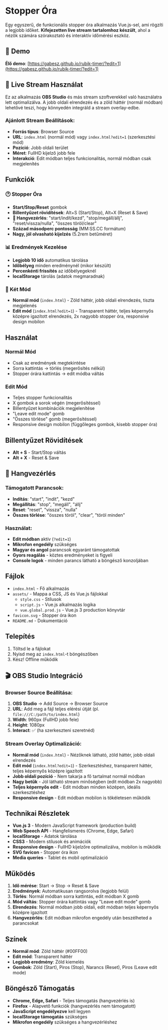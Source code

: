 # Stopper Óra

Egy egyszerű, de funkcionális stopper óra alkalmazás Vue.js-sel, ami rögzíti a legjobb időket. **Kifejezetten live stream tartalomhoz készült**, ahol a nézők számára szórakoztató és interaktív időmérési eszköz.

## 🚀 Demo

**Élő demo**: [https://gabesz.github.io/rubik-timer/?edit=1](https://gabesz.github.io/rubik-timer/?edit=1)

## 🎥 Live Stream Használat

Ez az alkalmazás **OBS Studio** és más stream szoftverekkel való használatra lett optimalizálva. A jobb oldali elrendezés és a zöld háttér (normál módban) lehetővé teszi, hogy könnyedén integráld a stream overlay-edbe.

### Ajánlott Stream Beállítások:
- **Forrás típus**: Browser Source
- **URL**: `index.html` (normál mód) vagy `index.html?edit=1` (szerkesztési mód)
- **Pozíció**: Jobb oldali terület
- **Méret**: FullHD kijelző jobb fele
- **Interakció**: Edit módban teljes funkcionalitás, normál módban csak megjelenítés

## Funkciók

### 🕐 Stopper Óra
- **Start/Stop/Reset** gombok
- **Billentyűzet rövidítések**: Alt+S (Start/Stop), Alt+X (Reset & Save)
- **🎤 Hangvezérlés**: "start/indít/kezd", "stop/megáll/állj", "reset/vissza/nulla", "összes töröl/clear"
- **Század másodperc pontosság** (MM:SS.CC formátum)
- **Nagy, jól olvasható kijelzés** (5.2rem betűméret)

### 📊 Eredmények Kezelése
- **Legjobb 10 idő** automatikus tárolása
- **Időbélyeg** minden eredménynél (mikor készült)
- **Percenkénti frissítés** az időbélyegeknél
- **localStorage** tárolás (adatok megmaradnak)

### 🎨 Két Mód
- **Normál mód** (`index.html`) - Zöld háttér, jobb oldali elrendezés, tiszta megjelenés
- **Edit mód** (`index.html?edit=1`) - Transparent háttér, teljes képernyős középre igazított elrendezés, 2x nagyobb stopper óra, responsive design mobilon

## Használat

### Normál Mód
- Csak az eredmények megtekintése
- Sorra kattintás → törlés (megerősítés nélkül)
- Stopper órára kattintás → edit módba váltás

### Edit Mód
- Teljes stopper funkcionalitás
- X gombok a sorok végén (megerősítéssel)
- Billentyűzet kombinációk megjelenítése
- "Leave edit mode" gomb
- "Összes törlése" gomb (megerősítéssel)
- Responsive design mobilon (függőleges gombok, kisebb stopper óra)

## Billentyűzet Rövidítések

- **Alt + S** - Start/Stop váltás
- **Alt + X** - Reset & Save

## 🎤 Hangvezérlés

### Támogatott Parancsok:
- **Indítás**: "start", "indít", "kezd"
- **Megállítás**: "stop", "megáll", "állj"  
- **Reset**: "reset", "vissza", "nulla"
- **Összes törlése**: "összes töröl", "clear", "töröl minden"

### Használat:
- **Edit módban** aktív (`?edit=1`)
- **Mikrofon engedély** szükséges
- **Magyar és angol** parancsok egyaránt támogatottak
- **Gyors reagálás** - köztes eredményeket is figyeli
- **Console logok** - minden parancs látható a böngésző konzoljában

## Fájlok

- `index.html` - Fő alkalmazás
- `assets/` - Mappa a CSS, JS és Vue.js fájlokkal
  - `style.css` - Stílusok
  - `script.js` - Vue.js alkalmazás logika
  - `vue.global.prod.js` - Vue.js 3 production könyvtár
- `favicon.svg` - Stopper óra ikon
- `README.md` - Dokumentáció

## Telepítés

1. Töltsd le a fájlokat
2. Nyisd meg az `index.html`-t böngészőben
3. Kész! Offline működik

## 🎬 OBS Studio Integráció

### Browser Source Beállítása:
1. **OBS Studio** → Add Source → Browser Source
2. **URL**: Add meg a fájl teljes elérési útját (pl. `file:///C:/path/to/index.html`)
3. **Width**: 960px (FullHD jobb fele)
4. **Height**: 1080px
5. **Interact**: ✅ (ha szerkeszteni szeretnéd)

### Stream Overlay Optimalizáció:
- **Normál mód** (`index.html`) - Nézőknek látható, zöld háttér, jobb oldali elrendezés
- **Edit mód** (`index.html?edit=1`) - Szerkesztéshez, transparent háttér, teljes képernyős középre igazított
- **Jobb oldali pozíció** - Nem takarja a fő tartalmat normál módban
- **Nagy betűk** - Jól látható stream minőségben (edit módban 2x nagyobb)
- **Teljes képernyős edit** - Edit módban minden középen, ideális szerkesztéshez
- **Responsive design** - Edit módban mobilon is tökéletesen működik

## Technikai Részletek

- **Vue.js 3** - Modern JavaScript framework (production build)
- **Web Speech API** - Hangfelismerés (Chrome, Edge, Safari)
- **localStorage** - Adatok tárolása
- **CSS3** - Modern stílusok és animációk
- **Responsive design** - FullHD kijelzőre optimalizálva, mobilon is működik
- **SVG favicon** - Stopper óra ikon
- **Media queries** - Tablet és mobil optimalizáció

## Működés

1. **Idő mérése**: Start → Stop → Reset & Save
2. **Eredmények**: Automatikusan rangsorolva (legjobb felül)
3. **Törlés**: Normál módban sorra kattintás, edit módban X gomb
4. **Mód váltás**: Stopper órára kattintás vagy "Leave edit mode" gomb
5. **Elrendezés**: Normál módban jobb oldali, edit módban teljes képernyős középre igazított
6. **Hangvezérlés**: Edit módban mikrofon engedély után beszélheted a parancsokat

## Színek

- **Normál mód**: Zöld háttér (#00FF00)
- **Edit mód**: Transparent háttér
- **Legjobb eredmény**: Zöld kiemelés
- **Gombok**: Zöld (Start), Piros (Stop), Narancs (Reset), Piros (Leave edit mode)

## Böngésző Támogatás

- **Chrome, Edge, Safari** - Teljes támogatás (hangvezérlés is)
- **Firefox** - Alapvető funkciók (hangvezérlés nem támogatott)
- **JavaScript engedélyezve** kell legyen
- **localStorage támogatás** szükséges
- **Mikrofon engedély** szükséges a hangvezérléshez
